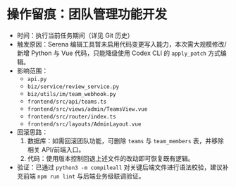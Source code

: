 # 操作留痕：团队管理功能开发
- 时间：执行当前任务期间（详见 Git 历史）
- 触发原因：Serena 编辑工具暂未启用代码变更写入能力，本次需大规模修改/新增 Python 与 Vue 代码，只能降级使用 Codex CLI 的 `apply_patch` 方式编辑。
- 影响范围：
  - `api.py`
  - `biz/service/review_service.py`
  - `biz/utils/im/team_webhook.py`
  - `frontend/src/api/teams.ts`
  - `frontend/src/views/admin/TeamsView.vue`
  - `frontend/src/router/index.ts`
  - `frontend/src/layouts/AdminLayout.vue`
- 回滚思路：
  1. 数据库：如需回滚团队功能，可删除 `teams` 与 `team_members` 表，并移除相关 API/前端入口。
  2. 代码：使用版本控制回退上述文件的改动即可恢复既有逻辑。
- 验证：已通过 `python3 -m compileall` 对关键后端文件进行语法校验，建议补充前端 `npm run lint` 与后端业务级联调验证。